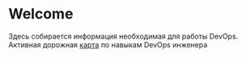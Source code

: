 # Welcome 

Здесь собирается информация необходимая для работы DevOps.  
Активная дорожная [карта](https://roadmap.sh/devops) по навыкам DevOps инженера
